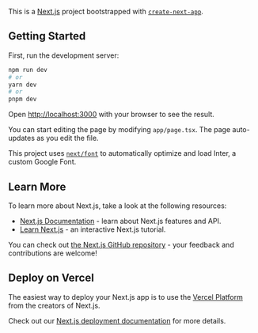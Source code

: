 This is a [Next.js](https://nextjs.org/) project bootstrapped with [`create-next-app`](https://github.com/vercel/next.js/tree/canary/packages/create-next-app).

 ## Getting Started

 First, run the development server:

 ```bash
 npm run dev
 # or
 yarn dev
 # or
 pnpm dev
 ```

 Open [http://localhost:3000](http://localhost:3000) with your browser to see the result.

 You can start editing the page by modifying `app/page.tsx`. The page auto-updates as you edit the file.

 This project uses [`next/font`](https://nextjs.org/docs/basic-features/font-optimization) to automatically optimize and load Inter, a custom Google Font.

 ## Learn More

 To learn more about Next.js, take a look at the following resources:

 - [Next.js Documentation](https://nextjs.org/docs) - learn about Next.js features and API.
 - [Learn Next.js](https://nextjs.org/learn) - an interactive Next.js tutorial.

 You can check out [the Next.js GitHub repository](https://github.com/vercel/next.js/) - your feedback and contributions are welcome!

 ## Deploy on Vercel

 The easiest way to deploy your Next.js app is to use the [Vercel Platform](https://vercel.com/new?utm_medium=default-template&filter=next.js&utm_source=create-next-app&utm_campaign=create-next-app-readme) from the creators of Next.js.

 Check out our [Next.js deployment documentation](https://nextjs.org/docs/deployment) for more details.
